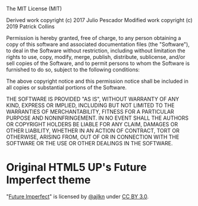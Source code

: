 The MIT License (MIT)

Derived work copyright (c) 2017 Julio Pescador
Modified work copyright (c) 2019 Patrick Collins

Permission is hereby granted, free of charge, to any person obtaining a copy of
this software and associated documentation files (the "Software"), to deal in
the Software without restriction, including without limitation the rights to
use, copy, modify, merge, publish, distribute, sublicense, and/or sell copies of
the Software, and to permit persons to whom the Software is furnished to do so,
subject to the following conditions:

The above copyright notice and this permission notice shall be included in all
copies or substantial portions of the Software.

THE SOFTWARE IS PROVIDED "AS IS", WITHOUT WARRANTY OF ANY KIND, EXPRESS OR
IMPLIED, INCLUDING BUT NOT LIMITED TO THE WARRANTIES OF MERCHANTABILITY, FITNESS
FOR A PARTICULAR PURPOSE AND NONINFRINGEMENT. IN NO EVENT SHALL THE AUTHORS OR
COPYRIGHT HOLDERS BE LIABLE FOR ANY CLAIM, DAMAGES OR OTHER LIABILITY, WHETHER
IN AN ACTION OF CONTRACT, TORT OR OTHERWISE, ARISING FROM, OUT OF OR IN
CONNECTION WITH THE SOFTWARE OR THE USE OR OTHER DEALINGS IN THE SOFTWARE.



Original HTML5 UP's Future Imperfect theme
================================================================================

"[Future Imperfect](https://html5up.net/future-imperfect)" is licensed by
[@ajlkn](https://github.com/ajlkn) under
[CC BY 3.0](https://creativecommons.org/licenses/by/3.0/).
